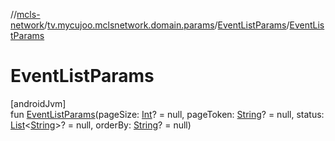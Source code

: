 //[mcls-network](../../../index.md)/[tv.mycujoo.mclsnetwork.domain.params](../index.md)/[EventListParams](index.md)/[EventListParams](-event-list-params.md)

# EventListParams

[androidJvm]\
fun [EventListParams](-event-list-params.md)(pageSize: [Int](https://kotlinlang.org/api/latest/jvm/stdlib/kotlin/-int/index.html)? = null, pageToken: [String](https://kotlinlang.org/api/latest/jvm/stdlib/kotlin/-string/index.html)? = null, status: [List](https://kotlinlang.org/api/latest/jvm/stdlib/kotlin.collections/-list/index.html)&lt;[String](https://kotlinlang.org/api/latest/jvm/stdlib/kotlin/-string/index.html)&gt;? = null, orderBy: [String](https://kotlinlang.org/api/latest/jvm/stdlib/kotlin/-string/index.html)? = null)

